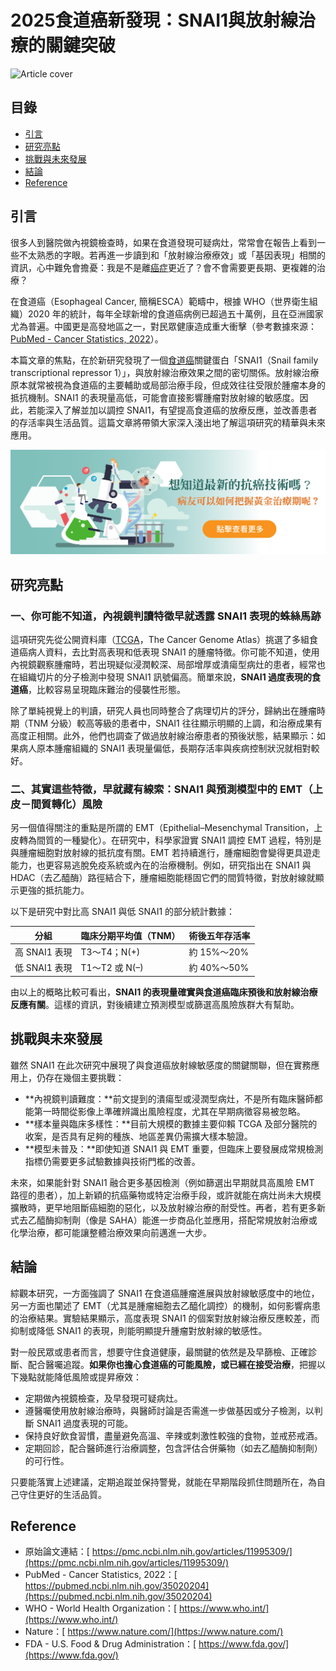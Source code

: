 # 2025食道癌新發現：SNAI1與放射線治療的關鍵突破
![Article cover](https://i.imgur.com/99LXOmx.png)

## 目錄

* [引言](#introduction)
* [研究亮點](#highlights)
* [挑戰與未來發展](#future-work)
* [結論](#conclusion)
* [Reference](#reference)

## 引言<a id="introduction"></a>
很多人到醫院做內視鏡檢查時，如果在食道發現可疑病灶，常常會在報告上看到一些不太熟悉的字眼。若再進一步讀到和「放射線治療療效」或「基因表現」相關的資訊，心中難免會擔憂：我是不是離<a href="https://cancerfree.io/">癌症</a>更近了？會不會需要更長期、更複雜的治療？

在食道癌（Esophageal Cancer, 簡稱ESCA）範疇中，根據 WHO（世界衛生組織）2020 年的統計，每年全球新增的食道癌病例已超過五十萬例，且在亞洲國家尤為普遍。中國更是高發地區之一，對民眾健康造成重大衝擊（參考數據來源：[PubMed - Cancer Statistics, 2022](https://pubmed.ncbi.nlm.nih.gov/35020204)）。

本篇文章的焦點，在於新研究發現了一個<a href="https://fightec.info">食道癌</a>關鍵蛋白「SNAI1（Snail family transcriptional repressor 1）」，與放射線治療效果之間的密切關係。放射線治療原本就常被視為食道癌的主要輔助或局部治療手段，但成效往往受限於腫瘤本身的抵抗機制。SNAI1 的表現量高低，可能會直接影響腫瘤對放射線的敏感度。因此，若能深入了解並加以調控 SNAI1，有望提高食道癌的放療反應，並改善患者的存活率與生活品質。這篇文章將帶領大家深入淺出地了解這項研究的精華與未來應用。

[![CancerFree](https://raw.githubusercontent.com/fightec/Esophageal-Cancer/refs/heads/main/images/long_ad.png)](https://cancerfree.io)
## 研究亮點<a id="highlights"></a>
### 一、你可能不知道，內視鏡判讀特徵早就透露 SNAI1 表現的蛛絲馬跡

這項研究先從公開資料庫（<a href="https://tcga.cancer.gov">TCGA</a>，The Cancer Genome Atlas）挑選了多組食道癌病人資料，去比對高表現和低表現 SNAI1 的腫瘤特徵。你可能不知道，使用內視鏡觀察腫瘤時，若出現疑似浸潤較深、局部增厚或潰瘍型病灶的患者，經常也在組織切片的分子檢測中發現 SNAI1 訊號偏高。簡單來說，**SNAI1 過度表現的食道癌**，比較容易呈現臨床難治的侵襲性形態。

除了單純視覺上的判讀，研究人員也同時整合了病理切片的評分，歸納出在腫瘤時期（TNM 分級）較高等級的患者中，SNAI1 往往顯示明顯的上調，和治療成果有高度正相關。此外，他們也調查了做過放射線治療患者的預後狀態，結果顯示：如果病人原本腫瘤組織的 SNAI1 表現量偏低，長期存活率與疾病控制狀況就相對較好。

### 二、其實這些特徵，早就藏有線索：SNAI1 與預測模型中的 EMT（上皮－間質轉化）風險

另一個值得關注的重點是所謂的 EMT（Epithelial–Mesenchymal Transition，上皮轉為間質的一種變化）。在研究中，科學家證實 SNAI1 調控 EMT 過程，特別是與腫瘤細胞對放射線的抵抗度有關。EMT 若持續進行，腫瘤細胞會變得更具遊走能力，也更容易逃脫免疫系統或內在的治療機制。例如，研究指出在 SNAI1 與 HDAC（去乙醯酶）路徑結合下，腫瘤細胞能穩固它們的間質特徵，對放射線就顯示更強的抵抗能力。

以下是研究中對比高 SNAI1 與低 SNAI1 的部分統計數據：

| 分組         | 臨床分期平均值（TNM） | 術後五年存活率   |
| ---------- | ------------ | --------- |
| 高 SNAI1 表現 | T3～T4；N(+)   | 約 15%～20% |
| 低 SNAI1 表現 | T1～T2 或 N(–) | 約 40%～50% |

由以上的概略比較可看出，**SNAI1 的表現量確實與食道癌臨床預後和放射線治療反應有關**。這樣的資訊，對後續建立預測模型或篩選高風險族群大有幫助。

## 挑戰與未來發展<a id="future-work"></a>
雖然 SNAI1 在此次研究中展現了與食道癌放射線敏感度的關鍵關聯，但在實務應用上，仍存在幾個主要挑戰：

* **內視鏡判讀難度：**前文提到的潰瘍型或浸潤型病灶，不是所有臨床醫師都能第一時間從影像上準確辨識出風險程度，尤其在早期病徵容易被忽略。
* **樣本量與臨床多樣性：**目前大規模的數據主要仰賴 TCGA 及部分醫院的收案，是否具有足夠的種族、地區差異仍需擴大樣本驗證。
* **模型未普及：**即使知道 SNAI1 與 EMT 重要，但臨床上要發展成常規檢測指標仍需要更多試驗數據與技術門檻的改善。

未來，如果能針對 SNAI1 融合更多基因檢測（例如篩選出早期就具高風險 EMT 路徑的患者），加上新穎的抗癌藥物或特定治療手段，或許就能在病灶尚未大規模擴散時，更早地阻斷癌細胞的惡化，以及放射線治療的耐受性。再者，若有更多新式去乙醯酶抑制劑（像是 SAHA）能進一步商品化並應用，搭配常規放射治療或化學治療，都可能讓整體治療效果向前邁進一大步。

## 結論<a id="conclusion"></a>
綜觀本研究，一方面強調了 SNAI1 在食道癌腫瘤進展與放射線敏感度中的地位，另一方面也闡述了 EMT（尤其是腫瘤細胞去乙醯化調控）的機制，如何影響病患的治療結果。實驗結果顯示，高度表現 SNAI1 的個案對放射線治療反應較差，而抑制或降低 SNAI1 的表現，則能明顯提升腫瘤對放射線的敏感性。

對一般民眾或患者而言，想要守住食道健康，最關鍵的依然是及早篩檢、正確診斷、配合醫囑追蹤。**如果你也擔心食道癌的可能風險，或已經在接受治療**，把握以下幾點就能降低風險或提昇療效：

* 定期做內視鏡檢查，及早發現可疑病灶。
* 遵醫囑使用放射線治療時，與醫師討論是否需進一步做基因或分子檢測，以判斷 SNAI1 過度表現的可能。
* 保持良好飲食習慣，盡量避免高溫、辛辣或刺激性較強的食物，並戒菸戒酒。
* 定期回診，配合醫師進行治療調整，包含評估合併藥物（如去乙醯酶抑制劑）的可行性。

只要能落實上述建議，定期追蹤並保持警覺，就能在早期階段抓住問題所在，為自己守住更好的生活品質。

## Reference<a id="reference"></a>
* 原始論文連結：[ https://pmc.ncbi.nlm.nih.gov/articles/11995309/](https://pmc.ncbi.nlm.nih.gov/articles/11995309/)
* PubMed - Cancer Statistics, 2022：[ https://pubmed.ncbi.nlm.nih.gov/35020204](https://pubmed.ncbi.nlm.nih.gov/35020204)
* WHO - World Health Organization：[ https://www.who.int/](https://www.who.int/)
* Nature：[ https://www.nature.com/](https://www.nature.com/)
* FDA - U.S. Food & Drug Administration：[ https://www.fda.gov/](https://www.fda.gov/)